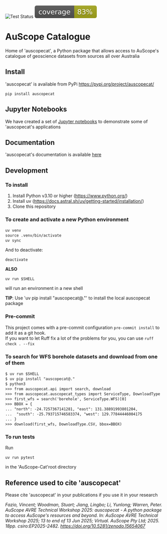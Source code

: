 ![Test Status](https://github.com/AuScope/AuScope-Cat/actions/workflows/python-build-test.yml/badge.svg)
[![Coverage Status](https://raw.githubusercontent.com/AuScope/AuScope-Cat/main/.github/badges/coverage.svg)](https://github.com/AuScope/AuScope-Cat/actions/workflows/python-build-test.yml)

# AuScope Catalogue
Home of 'auscopecat', a Python package that allows access to AuScope's catalogue of geoscience datasets from sources all over Australia

## Install

'auscopecat' is available from PyPi https://pypi.org/project/auscopecat/

```
pip install auscopecat
```

## Jupyter Notebooks

We have created a set of [Jupyter notebooks](https://github.com/AuScope/AuScope-Cat/tree/main/jupyter-notebooks) to demonstrate some of 'auscopecat's applications 

## Documentation

'auscopecat's documentation is available [here](auscope.github.io/AuScope-Cat/)

## Development

### To install

1. Install Python v3.10 or higher (https://www.python.org/)
2. Install uv (https://docs.astral.sh/uv/getting-started/installation/)
3. Clone this repository

### To create and activate a new Python environment

```
uv venv
source .venv/bin/activate
uv sync
```

And to deactivate:
```
deactivate
```

**ALSO**

```
uv run $SHELL
```
will run an environment in a new shell

**TIP**: Use 'uv pip install "auscopecat@."' to install the local auscopecat package

### Pre-commit
This project comes with a pre-commit configuration `pre-commit install` to add it as a git hook.<br>
If you want to let Ruff fix a lot of the problems for you, you can use `ruff check . --fix`

### To search for WFS borehole datasets and download from one of them

```
$ uv run $SHELL
$ uv pip install "auscopecat@."
$ python3
>>> from auscopecat.api import search, download
>>> from auscopecat.auscopecat_types import ServiceType, DownloadType
>>> first_wfs = search('borehole', ServiceType.WFS)[0]
>>> BBOX = {
... "north": -24.7257367141281, "east": 131.38891993801204,
...  "south": -25.793715746583374, "west": 129.77844446004175
... }
>>> download(first_wfs, DownloadType.CSV, bbox=BBOX)
```

### To run tests

Run
```
uv run pytest
```
in the 'AuScope-Cat'root directory

## Reference used to cite 'auscopecat'

Please cite 'auscopecat' in your publications if you use it in your research  

*Fazio, Vincent; Woodman, Stuart; Jiang, Lingbo; Li, Yunlong; Warren, Peter. AuScope AVRE Technical Workshop 2025: auscopecat - A python package to access AuScope's resources and beyond. In: AuScope AVRE Technical Workshop 2025; 13 to end of 13 Jun 2025; Virtual. AuScope Pty Ltd; 2025. 18pp. csiro:EP2025-2482. https://doi.org/10.5281/zenodo.15654067*
